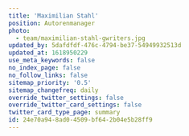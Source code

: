 ```yaml
---
title: 'Maximilian Stahl'
position: Autorenmanager
photo:
  - team/maximilian-stahl-gwriters.jpg
updated_by: 5dafdfdf-476c-4794-be37-54949932513d
updated_at: 1618950229
use_meta_keywords: false
no_index_page: false
no_follow_links: false
sitemap_priority: '0.5'
sitemap_changefreq: daily
override_twitter_settings: false
override_twitter_card_settings: false
twitter_card_type_page: summary
id: 24e70a94-8ad0-4509-bf64-2b04e5b28ff9
---
```

